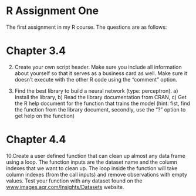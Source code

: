 # R Assignment One
The first assignment in my R course. The questions are as follows:

# Chapter 3.4 
2. Create your own script header. Make sure you include all information about yourself so that it serves as a business card as well. Make sure it doesn’t execute with the other R code using the “comment” option.

3. Find the best library to build a neural network (type: perceptron).
a) Install the library,
b) Read the library documentation from CRAN,
c) Get the R help document for the function that trains the model (hint: fist, find the function from the library document, secondly, use the “?” option to get help on the function)

# Chapter 4.4
10.Create a user defined function that can clean up almost any data frame using a loop. The function inputs are the dataset name and the column indexes that we want to clean up. 
The loop inside the function will take column indexes (from the call inputs) and remove observations with empty values.
Test your function with any dataset found on the www.images.aqr.com/Insights/Datasets website.

